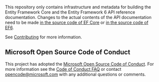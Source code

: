 This repository only contains infrastructure and metadata for building the Entity Framework Core and the Entity Framework 6 API reference documentation. Changes to the actual contents of the API documentation need to be made [in the source code of EF Core](https://github.com/aspnet/EntityFrameworkCore) or [in the source code of EF6](https://github.com/aspnet/EntityFramework6).

See [Contributing](CONTRIBUTING.md) for more information.

## Microsoft Open Source Code of Conduct
This project has adopted the [Microsoft Open Source Code of Conduct](https://opensource.microsoft.com/codeofconduct/).
For more information see the [Code of Conduct FAQ](https://opensource.microsoft.com/codeofconduct/faq/) or contact [opencode@microsoft.com](mailto:opencode@microsoft.com) with any additional questions or comments.

